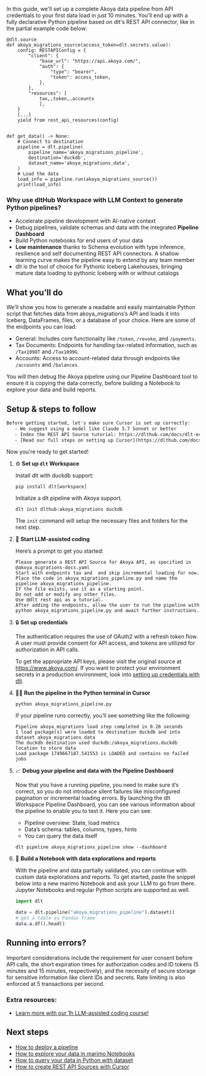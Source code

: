 In this guide, we'll set up a complete Akoya data pipeline from API credentials to your first data load in just 10 minutes. You'll end up with a fully declarative Python pipeline based on dlt's REST API connector, like in the partial example code below:

```python-outcome
@dlt.source
def akoya_migrations_source(access_token=dlt.secrets.value):
    config: RESTAPIConfig = {
        "client": {
            "base_url": "https://api.akoya.com/",
            "auth": {
                "type": "bearer",
                "token": access_token,
            },
        },
        "resources": [
            tax,,token,,accounts
            ],
    }
    [...]
    yield from rest_api_resources(config)


def get_data() -> None:
    # Connect to destination
    pipeline = dlt.pipeline(
        pipeline_name='akoya_migrations_pipeline',
        destination='duckdb',
        dataset_name='akoya_migrations_data', 
    )
    # Load the data
    load_info = pipeline.run(akoya_migrations_source())
    print(load_info) 
```

### Why use dltHub Workspace with LLM Context to generate Python pipelines?

- Accelerate pipeline development with AI-native context
- Debug pipelines, validate schemas and data with the integrated **Pipeline Dashboard**
- Build Python notebooks for end users of your data
- **Low maintenance** thanks to Schema evolution with type inference, resilience and self documenting REST API connectors. A shallow learning curve makes the pipeline easy to extend by any team member
- dlt is the tool of choice for Pythonic Iceberg Lakehouses, bringing mature data loading to pythonic Iceberg with or without catalogs

## What you’ll do

We’ll show you how to generate a readable and easily maintainable Python script that fetches data from akoya_migrations’s API and loads it into Iceberg, DataFrames, files, or a database of your choice. Here are some of the endpoints you can load:

- General: Includes core functionality like `/token`, `/revoke`, and `/payments`.
- Tax Documents: Endpoints for handling tax-related information, such as `/Tax1098T` and `/Tax1099G`.
- Accounts: Access to account-related data through endpoints like `/accounts` and `/balances`.

You will then debug the Akoya pipeline using our Pipeline Dashboard tool to ensure it is copying the data correctly, before building a Notebook to explore your data and build reports.

## Setup & steps to follow

```default
Before getting started, let's make sure Cursor is set up correctly:
   - We suggest using a model like Claude 3.7 Sonnet or better
   - Index the REST API Source tutorial: https://dlthub.com/docs/dlt-ecosystem/verified-sources/rest_api/ and add it to context as **@dlt rest api**
   - [Read our full steps on setting up Cursor](https://dlthub.com/docs/dlt-ecosystem/llm-tooling/cursor-restapi#23-configuring-cursor-with-documentation)
```

Now you're ready to get started!

1. ⚙️ **Set up `dlt` Workspace**
    
    Install dlt with duckdb support:
    ```shell
    pip install dlt[workspace]
    ```

    Initialize a dlt pipeline with Akoya support.
    ```shell
    dlt init dlthub:akoya_migrations duckdb
    ```

    The `init` command will setup the necessary files and folders for the next step.
    
2. 🤠 **Start LLM-assisted coding**
    
    Here’s a prompt to get you started:
    
    ```prompt
    Please generate a REST API Source for Akoya API, as specified in @akoya_migrations-docs.yaml 
    Start with endpoints tax and  and skip incremental loading for now. 
    Place the code in akoya_migrations_pipeline.py and name the pipeline akoya_migrations_pipeline. 
    If the file exists, use it as a starting point. 
    Do not add or modify any other files. 
    Use @dlt rest api as a tutorial. 
    After adding the endpoints, allow the user to run the pipeline with python akoya_migrations_pipeline.py and await further instructions.
    ```

    
3. 🔒 **Set up credentials** 
    
    The authentication requires the use of OAuth2 with a refresh token flow. A user must provide consent for API access, and tokens are utilized for authorization in API calls.
    
    To get the appropriate API keys, please visit the original source at https://www.akoya.com/.
    If you want to protect your environment secrets in a production environment, look into [setting up credentials with dlt](https://dlthub.com/docs/walkthroughs/add_credentials).
    
4. 🏃‍♀️ **Run the pipeline in the Python terminal in Cursor**
    
    ```shell
    python akoya_migrations_pipeline.py
    ```
    
    If your pipeline runs correctly, you’ll see something like the following:
    
    ```shell
    Pipeline akoya_migrations load step completed in 0.26 seconds
    1 load package(s) were loaded to destination duckdb and into dataset akoya_migrations_data
    The duckdb destination used duckdb:/akoya_migrations.duckdb location to store data
    Load package 1749667187.541553 is LOADED and contains no failed jobs
    ```
    
5. 📈 **Debug your pipeline and data with the Pipeline Dashboard**

    Now that you have a running pipeline, you need to make sure it’s correct, so you do not introduce silent failures like misconfigured pagination or incremental loading errors. By launching the dlt Workspace Pipeline Dashboard, you can see various information about the pipeline to enable you to test it. Here you can see:
    - Pipeline overview: State, load metrics
    - Data’s schema: tables, columns, types, hints
    - You can query the data itself
    
    ```shell
    dlt pipeline akoya_migrations_pipeline show --dashboard
    ```
    
6. 🐍 **Build a Notebook with data explorations and reports**

    With the pipeline and data partially validated, you can continue with custom data explorations and reports. To get started, paste the snippet below into a new marimo Notebook and ask your LLM to go from there. Jupyter Notebooks and regular Python scripts are supported as well.

    
    ```python
    import dlt

   data = dlt.pipeline("akoya_migrations_pipeline").dataset()
   # get a table as Pandas frame
   data.a.df().head()
    ```

## Running into errors?

Important considerations include the requirement for user consent before API calls, the short expiration times for authorization codes and ID tokens (5 minutes and 15 minutes, respectively), and the necessity of secure storage for sensitive information like client IDs and secrets. Rate limiting is also enforced at 5 transactions per second.

### Extra resources:

- [Learn more with our 1h LLM-assisted coding course!](https://www.youtube.com/watch?v=GGid70rnJuM)

## Next steps

- [How to deploy a pipeline](https://dlthub.com/docs/walkthroughs/deploy-a-pipeline)
- [How to explore your data in marimo Notebooks](https://dlthub.com/docs/general-usage/dataset-access/marimo)
- [How to query your data in Python with dataset](https://dlthub.com/docs/general-usage/dataset-access/dataset)
- [How to create REST API Sources with Cursor](https://dlthub.com/docs/dlt-ecosystem/llm-tooling/cursor-restapi)